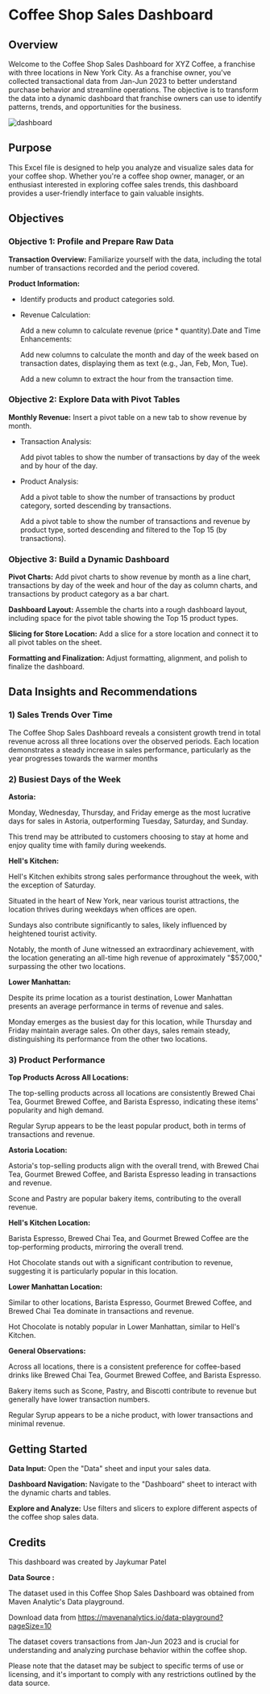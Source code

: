 
# Coffee Shop Sales Dashboard
## Overview
Welcome to the Coffee Shop Sales Dashboard for XYZ Coffee, a franchise with three locations in New York City. As a franchise owner, you've collected transactional data from Jan-Jun 2023 to better understand purchase behavior and streamline operations. The objective is to transform the data into a dynamic dashboard that franchise owners can use to identify patterns, trends, and opportunities for the business.


![dashboard](https://github.com/PatelJay3878/Coffee-Shop-Sales-Dashboard/assets/73180853/5dc11a7d-83ff-4efc-8aa4-2f02f8f28a93)


## Purpose

This Excel file is designed to help you analyze and visualize sales data for your coffee shop. Whether you're a coffee shop owner, manager, or an enthusiast interested in exploring coffee sales trends, this dashboard provides a user-friendly interface to gain valuable insights.
## Objectives
### Objective 1: Profile and Prepare Raw Data
**Transaction Overview:**
Familiarize yourself with the data, including the total number of transactions recorded and the period covered.

**Product Information:**
- Identify products and product categories sold.
- Revenue Calculation:

    Add a new column to calculate revenue (price * quantity).Date and Time Enhancements:

    Add new columns to calculate the month and day of the week based on transaction dates, displaying them as text (e.g., Jan, Feb, Mon, Tue).

    Add a new column to extract the hour from the transaction time.

### Objective 2: Explore Data with Pivot Tables
**Monthly Revenue:**
Insert a pivot table on a new tab to show revenue by month.

- Transaction Analysis:

    Add pivot tables to show the number of transactions by day of the week and by hour of the day.
- Product Analysis:

    Add a pivot table to show the number of transactions by product category, sorted descending by transactions.
    
    Add a pivot table to show the number of transactions and revenue by product type, sorted descending and filtered to the Top 15 (by transactions).

### Objective 3: Build a Dynamic Dashboard
**Pivot Charts:**
Add pivot charts to show revenue by month as a line chart, transactions by day of the week and hour of the day as column charts, and transactions by product category as a bar chart.

**Dashboard Layout:**
Assemble the charts into a rough dashboard layout, including space for the pivot table showing the Top 15 product types.

**Slicing for Store Location:**
Add a slice for a store location and connect it to all pivot tables on the sheet.

**Formatting and Finalization:**
Adjust formatting, alignment, and polish to finalize the dashboard.
## Data Insights and Recommendations
### 1) Sales Trends Over Time

The Coffee Shop Sales Dashboard reveals a consistent growth trend in total revenue across all three locations over the observed periods. Each location demonstrates a steady increase in sales performance, particularly as the year progresses towards the warmer months


### 2) Busiest Days of the Week

**Astoria:**

Monday, Wednesday, Thursday, and Friday emerge as the most lucrative days for sales in Astoria, outperforming Tuesday, Saturday, and Sunday. 

This trend may be attributed to customers choosing to stay at home and enjoy quality time with family during weekends.

**Hell's Kitchen:**

Hell's Kitchen exhibits strong sales performance throughout the week, with the exception of Saturday. 

Situated in the heart of New York, near various tourist attractions, the location thrives during weekdays when offices are open. 

Sundays also contribute significantly to sales, likely influenced by heightened tourist activity. 

Notably, the month of June witnessed an extraordinary achievement, with the location generating an all-time high revenue of approximately "$57,000," surpassing the other two locations.

**Lower Manhattan:**

Despite its prime location as a tourist destination, Lower Manhattan presents an average performance in terms of revenue and sales.

Monday emerges as the busiest day for this location, while Thursday and Friday maintain average sales. On other days, sales remain steady, distinguishing its performance from the other two locations.

### 3) Product Performance

**Top Products Across All Locations:**

The top-selling products across all locations are consistently Brewed Chai Tea, Gourmet Brewed Coffee, and Barista Espresso, indicating these items' popularity and high demand.

Regular Syrup appears to be the least popular product, both in terms of transactions and revenue.

**Astoria Location:**

Astoria's top-selling products align with the overall trend, with Brewed Chai Tea, Gourmet Brewed Coffee, and Barista Espresso leading in transactions and revenue.

Scone and Pastry are popular bakery items, contributing to the overall revenue.

**Hell's Kitchen Location:**

Barista Espresso, Brewed Chai Tea, and Gourmet Brewed Coffee are the top-performing products, mirroring the overall trend.

Hot Chocolate stands out with a significant contribution to revenue, suggesting it is particularly popular in this location.

**Lower Manhattan Location:**

Similar to other locations, Barista Espresso, Gourmet Brewed Coffee, and Brewed Chai Tea dominate in transactions and revenue.

Hot Chocolate is notably popular in Lower Manhattan, similar to Hell's Kitchen.

**General Observations:**

Across all locations, there is a consistent preference for coffee-based drinks like Brewed Chai Tea, Gourmet Brewed Coffee, and Barista Espresso.

Bakery items such as Scone, Pastry, and Biscotti contribute to revenue but generally have lower transaction numbers.

Regular Syrup appears to be a niche product, with lower transactions and minimal revenue.
## Getting Started

**Data Input:**
Open the "Data" sheet and input your sales data.

**Dashboard Navigation:**
Navigate to the "Dashboard" sheet to interact with the dynamic charts and tables.

**Explore and Analyze:**
Use filters and slicers to explore different aspects of the coffee shop sales data.
## Credits

This dashboard was created by Jaykumar Patel

**Data Source :**

The dataset used in this Coffee Shop Sales Dashboard was obtained from Maven Analytic's Data playground. 

Download data from https://mavenanalytics.io/data-playground?pageSize=10

The dataset covers transactions from Jan-Jun 2023 and is crucial for understanding and analyzing purchase behavior within the coffee shop. 

Please note that the dataset may be subject to specific terms of use or licensing, and it's important to comply with any restrictions outlined by the data source.
